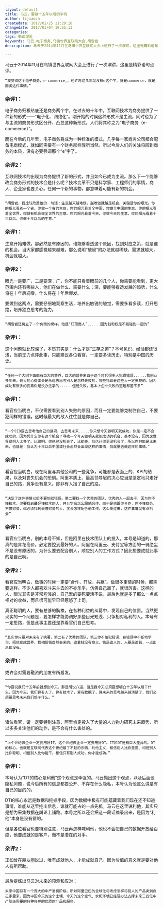 ```yaml
---
layout: default
title: 马云，要做十五年以后的事情
author: lijiaocn
createdate: 2017/02/25 11:29:18
changedate: 2017/03/04 19:55:13
categories:
tags: 勤读深思
keywords: 马云,电子商务,乌镇世界互联网大会,胡雪岩
description: 马云于2014年11月在乌镇世界互联网大会上进行了一次演讲，这里是精彩语句点评。

---
```


马云于2014年11月在乌镇世界互联网大会上进行了一次演讲，这里是精彩语句点评。

	“我觉得这个电子商务，e-commerce,，也许再过几年就没有e这个字，就是commerce，就是商务这件事情。”

### 杂评1：

电子商务归根结底还是商务两个字。在过去的十年中，互联网技术为商务提供了一种新的形式——“电子化、网络化”。刚开始的时候这种形式不是主流，同时也为了与主流的商务形式区分开、凸显这种新形式，人们将其称之为“电子商务（e-commerce）”。

而在今后的几年里，电子商务将成为一种标准的模式，几乎每一家商务公司都会配备电商模式，就如同需要有一个财务那样理所当然。所以今后人们的关注将回到商务的本质，没有必要强调那个“e”字了。

### 杂评2：

互联网技术的出现为商务提供了新的形式，并且如今已成为主流。那么下一个能够改变商务形式的技术会是什么呢？技术变革不只是科学家、工程师们的事情，商人、企业家也要关心。任何一个新的事物，都意味着可能有新的机会。

----

	“胡雪岩，我比较欣赏他的一句话：生意越来越难做，越难做就越是机会，关键是你的眼光。你的眼光看着一个省，你做一个省的生意，你的眼光看着全中国，你做全中国的生意，你的眼光看着全世界，你就有机会做全世界的生意。你的眼光看着今天，你做今天的生意，你的眼光看着十年以后，你做十年以后的生意。”

### 杂评1：

生意开始难做，那必然是有原因的，谁能够看透这个原因，找到对应之策，就是谁的机会。当大家都感觉越来越难，那么说明“破局”的办法就越稀缺，需求就越大，机会就越大。

### 杂评2：

眼光一是要广，二是要深：广，你不能只看着眼前的几个人，你需要能看到，更大范围内还有哪些人，他们在做什么、需要什么；深，要能够看透发展的趋势，什么将在十年后凋零，什么将在十年后爆发。

要做到这两点，需要仔细地观察生活，培养出敏锐的触觉，需要多看多读，打开思路，培养独立思考的能力。

----

	“胡雪岩还树立了一个负面的榜样，他是‘红顶商人’......因为钱和权是不能碰到一起的”

### 杂评1：

这个问题就比较深了，本质其实是：什么才是“生存之道”？本号见识、经验都还很浅，当前无力点评此事，只能建议各位看官，一定要多读历史，特别是中国的历史。

----

	“任何一个大树下面都有巨大的营养，巨大的营养来自于这个时代很多人犯得错误......我创业多年来，最大的心得体会是永远去思考别人是怎样失败的，哪些错误是这些人一定要犯的。因为成功有很多的要素你是没办法学的......但是失败，基本上企业失败的道理都差不多”

### 杂评1：

看官应当明白，不仅需要看到别人失败的原因，而且一定要能够克制住自己，不要犯同样的错误，这时候最大的敌人往往就是你自己。

----

	“一个CEO要去思考他自己的强项，去思考未来.....你只想今天做明天就成功，你是一定不会成功的，因为凭什么你有这个机会？寻找一个今天做明天就能成功的机会，基本没有，因为这世界聪明人太多了。比聪明，你已经没机会了，比勤奋，我估计你更没机会了，所以你只能是比未来，也就是：我认为十年以后中国或社会必然会出现这样的事情，我就要去做这样的事情。”

### 杂评1：

看官应当明白，现在阿里与其他公司的一些竞争，可能都是表面上的、KPI的结果，以及对丧失机会的恐惧。阿里本质上、最高领导层的决心应当是坚定地只走好自己的路，竞争没有意义，除非有人挡了自己的路。

----

	“决定了这件事情以后不要怕犯错误。第二要找一个优秀的团队、优秀的人一起去干，因为你不懂技术，你要找到最好懂技术的人，并且学会怎么跟他合作，而不是他跟你合作，你不懂商务，不懂财务，你必须找到最懂财务的人，学会怎样配合他工作，这么倒过来，这件事情就有点机会”

### 杂评1： 

看官应当明白。别的本号不知，但是阿里在技术团队上的投入，本号是知道的，那真的是肯花高价，必定要挖到最好的人。阿里在阿里云、支付宝等方面的一骑绝尘不是没有原因的。为什么要去配合别人，顺应别人的工作方式？因此想要成就此事的是自己啊。

### 杂评2：

看官应当明白，做事的时候一定要“合作、开放、共赢”。做很多事情的时候，都需要这样。不少人都喜欢斗来斗去的不亦乐乎，仿佛自己赢了，就很厉害。这样的人，眼光其实是非常短浅的，自己累的要死要活不说，最后也就是多了那么一点点相对的收益，而且很可能早已经惹怒了上司。

真正聪明的人，要有总够的胸襟，在各种利益的纠葛中，发现自己的位置。当然更现实的一个问题是，要怎样才能协调好那些目光短浅、只争相对私利的人。本号有一定思路，但是此事主要还是靠看官们自己思考。

----

	“其实你只要对未来有了执著，第二有了优秀的团队，第三你不怕犯错误，在错误中不断地学习，把他变成营养，我相信钱自然会来的。追着钱没有意义，钱是追人的，人要是追钱，一点出息都没有。

### 杂评1：

或许会对需要融资的朋友有所启发。

----

	“你要说我们十五年前就想到今天，那是胡说八道，但是我今天必须要想明白十五年以后干什么，因为今天，我们算有人了，算有技术了，算有数据了，算未来的思考越来越清楚了，我们必须要思考未来我们想干什么。“

### 杂评1：

诸位看官，请一定要特别注意，阿里肯定投入了大量的人力物力研究未来趋势，所以多多关注他们的动作，是不会有什么害处的。

----

	“上个世纪做企业一定要用好IT，这个世纪做企业一定要用好DT。IT和DT是有巨大差异的。DT的核心，也就是互联网代表这个世纪最了不起的东西，利他主义，相信别人比你重要、相信别人比你聪明、相信别人比你能干，相信只有别人成功，你才能成功。”

### 杂评1：

本号认为“DT的核心是利他”这个观点是牵强的。马云抛出这个观点，以及后面谈隐私问题，说今后所有的信息都要公开、不存在什么隐私，本号认为他这么讲是有自己的目的的。

DT的核心永远是数据和挖掘手段，因为数据中极有可能蕴藏着我们现在还不知道事情，谁能从这里挖出信息，谁就可能占的一点先机。马云在这里讲利他，其实只是想为采集数据在舆论上铺路。本号之所以还会把这一段话摘录出来，是因为“利他”本身是没有错的。

但是各位看官也要特别注意，马云再怎样喊利他，他也不会把自己的数据开放给百度，他要成就的是客户，而不是潜在的对手。

### 杂评2：

正如曾在朋友圈说过，唯有成就他人，才能成就自己。因为价值的意义就是要对他人有所帮助。

----

最后提炼出马云对未来的预测和应对：

	未来中国将有一个庞大的中产消费阶级。所以阿里巴巴的全球化将考虑怎样将别人的产品卖到自己家里来，因为中国今天的这个土壤、今天的这个空气、水和环境已经没办法支撑未来三四亿中产阶级需要的各种各样的优质的产品和服务。
